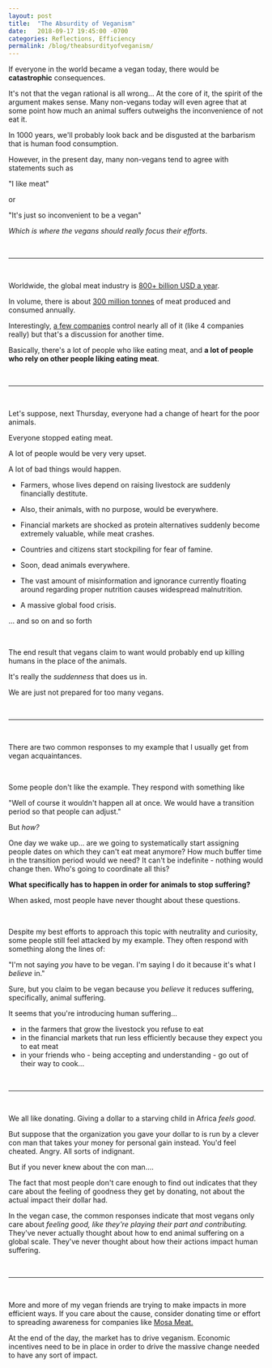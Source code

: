 ```yaml
---
layout: post
title:  "The Absurdity of Veganism"
date:   2018-09-17 19:45:00 -0700
categories: Reflections, Efficiency
permalink: /blog/theabsurdityofveganism/
---
```

If everyone in the world became a vegan today, there would be __catastrophic__ consequences.

It's not that the vegan rational is all wrong... At the core of it, the spirit of the argument makes sense. Many non-vegans today will even agree that at some point how much an animal suffers outweighs the inconvenience of not eat it. 

In 1000 years, we'll probably look back and be disgusted at the barbarism  that is human food consumption. 

However, in the present day, many non-vegans tend to agree with statements such as 

"I like meat" 

or 

"It's just so inconvenient to be a vegan"

_Which is where the vegans should really focus their efforts_.

<br/>

---

<br/>

Worldwide, the global meat industry is [800+ billion USD a year](https://www.statista.com/statistics/502286/global-meat-and-seafood-market-value/). 

In volume, there is about [300 million tonnes](https://ourworldindata.org/meat-and-seafood-production-consumption) of meat produced and consumed annually.

Interestingly, [a few companies](https://en.wikipedia.org/wiki/Meat_packing_industry) control nearly all of it (like 4 companies really) but that's a discussion for another time.

Basically, there's a lot of people who like eating meat, and **a lot of people who rely on other people liking eating meat**. 

<br/>

---

<br/>

Let's suppose, next Thursday, everyone had a change of heart for the poor animals.

Everyone stopped eating meat. 

A lot of people would be very very upset. 

A lot of bad things would happen. 

- Farmers, whose lives depend on raising livestock are suddenly financially destitute. 

- Also, their animals, with no purpose, would be everywhere. 

- Financial markets are shocked as protein alternatives suddenly become extremely valuable, while meat crashes. 

- Countries and citizens start stockpiling for fear of famine. 

- Soon, dead animals everywhere. 

- The vast amount of misinformation and ignorance currently floating around regarding proper nutrition causes widespread malnutrition. 

- A massive global food crisis.

... and so on and so forth

<br/>

The end result that vegans claim to want would probably end up killing humans in the place of the animals. 

It's really the _suddenness_ that does us in. 

We are just not prepared for too many vegans. 

<br/>

---

<br/>

There are two common responses to my example that I usually get from vegan acquaintances.

<br/>

Some people don't like the example. They respond with something like 

"Well of course it wouldn't happen all at once. We would have a transition period so that people can adjust."

But _how?_ 

One day we wake up... are we going to systematically start assigning people dates on which they can't eat meat anymore? How much buffer time in the transition period would we need? It can't be indefinite - nothing would change then. Who's going to coordinate all this? 

**What specifically has to happen in order for animals to stop suffering?** 

When asked, most people have never thought about these questions.

<br/>


Despite my best efforts to approach this topic with neutrality and curiosity, some people still feel attacked by my example. They often respond with something along the lines of: 

"I'm not saying _you_ have to be vegan. I'm saying I do it because it's what I _believe_ in."

Sure, but you claim to be vegan because you _believe_ it reduces suffering, specifically, animal suffering. 

It seems that you're introducing human suffering... 
- in the farmers that grow the livestock you refuse to eat
- in the financial markets that run less efficiently because they expect you to eat meat
- in your friends who - being accepting and understanding - go out of their way to cook...

<br/>

--- 

<br/>

We all like donating. Giving a dollar to a starving child in Africa _feels good_. 

But suppose that the organization you gave your dollar to is run by a clever con man that takes your money for personal gain instead. You'd feel cheated. Angry. All sorts of indignant. 

But if you never knew about the con man....

The fact that most people don't care enough to find out indicates that they care about the feeling of goodness they get by donating, not about the actual impact their dollar had.

In the vegan case, the common responses indicate that most vegans only care about _feeling good, like they're playing their part and contributing._ They've never actually thought about how to end animal suffering on a global scale. They've never thought about how their actions impact human suffering.

<br/>

---

<br/>

More and more of my vegan friends are trying to make impacts in more efficient ways. If you care about the cause, consider donating time or effort to spreading awareness for companies like [Mosa Meat.](https://www.mosameat.com/)

At the end of the day, the market has to drive veganism. Economic incentives need to be in place in order to drive the massive change needed to have any sort of impact. 